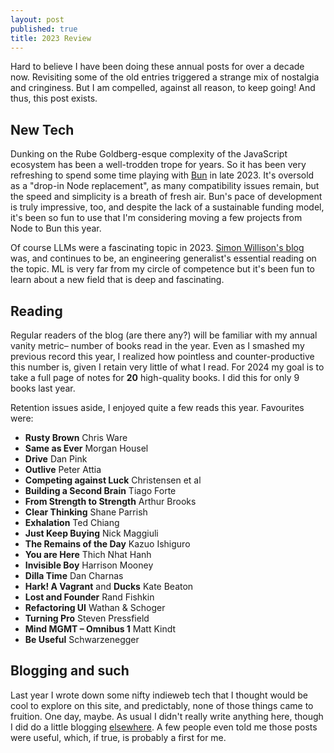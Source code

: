 ```yaml
---
layout: post
published: true
title: 2023 Review
---
```


Hard to believe I have been doing these annual posts for over a decade now. Revisiting some of the
old entries triggered a strange mix of nostalgia and cringiness. But I am compelled, against all reason, to keep going! And thus, this post exists.

## New Tech

Dunking on the Rube Goldberg-esque complexity of the JavaScript ecosystem has been a well-trodden trope for
years. So it has been very refreshing to spend some time playing with [Bun](https://bun.sh/) in
late 2023. It's oversold as a "drop-in Node replacement", as many compatibility issues remain, but the speed and simplicity is a breath of fresh air. Bun's pace of development is truly impressive, too, and despite the lack of a sustainable funding model, it's been so fun to use that I'm considering moving a few projects from Node to Bun this year.

Of course LLMs were a fascinating topic in 2023. [Simon Willison's blog](https://simonwillison.com/) was, and continues to be, an engineering generalist's essential reading on the topic. ML is very far from my circle of competence but it's been fun to learn about a new field that is deep and fascinating.

## Reading

Regular readers of the blog (are there any?) will be familiar with my annual vanity metric– number
of books read in the year. Even as I smashed my previous record this year, I realized how pointless
and counter-productive this number is, given I retain very little of what I read. For 2024 my goal is to take a full page of notes for **20** high-quality books. I did this for only 9 books last year.

Retention issues aside, I enjoyed quite a few reads this year. Favourites were:

* **Rusty Brown** Chris Ware
* **Same as Ever** Morgan Housel
* **Drive** Dan Pink
* **Outlive** Peter Attia
* **Competing against Luck** Christensen et al
* **Building a Second Brain** Tiago Forte
* **From Strength to Strength** Arthur Brooks
* **Clear Thinking** Shane Parrish
* **Exhalation** Ted Chiang
* **Just Keep Buying** Nick Maggiuli
* **The Remains of the Day** Kazuo Ishiguro
* **You are Here** Thich Nhat Hanh
* **Invisible Boy** Harrison Mooney
* **Dilla Time** Dan Charnas
* **Hark! A Vagrant** and **Ducks** Kate Beaton
* **Lost and Founder** Rand Fishkin
* **Refactoring UI** Wathan & Schoger
* **Turning Pro** Steven Pressfield
* **Mind MGMT – Omnibus 1** Matt Kindt
* **Be Useful** Schwarzenegger

## Blogging and such

Last year I wrote down some nifty indieweb tech that I thought would be cool to explore on this
site, and predictably, none of those things came to fruition. One day, maybe. As usual
I didn't really write anything here, though I did do a little blogging [elsewhere](https://hyperpaper.me/blog). A few people even told me those posts were useful, which, if true, is probably a first for me.
